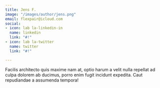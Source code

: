 ```yaml
---
title: Jens F.
image: "/images/author/jens.png"
email: flexpair@icloud.com
social:
- icon: lab la-linkedin-in
  name: linkedin
  link: "#!"
- icon: lab la-twitter
  name: twitter
  link: "#!"

---
```

Facilis architecto quis maxime nam at, optio harum a velit nulla repellat ad culpa dolorem ab ducimus, porro enim fugit incidunt expedita. Caut repudiandae a assumenda tempora!